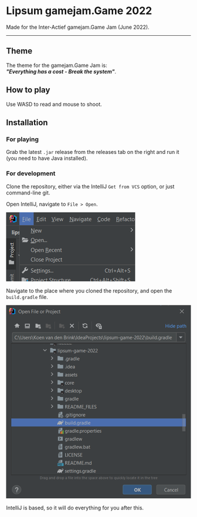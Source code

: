 # Lipsum gamejam.Game 2022
Made for the Inter-Actief gamejam.Game Jam (June 2022).

---

## Theme
The theme for the gamejam.Game Jam is:\
**_"Everything has a cost - Break the system"_**.

## How to play
Use WASD to read and mouse to shoot.

## Installation
### For playing
Grab the latest `.jar` release from the releases tab on the right and run it (you need to have Java installed).
### For development
Clone the repository, either via the IntelliJ `Get from VCS` option, or just command-line git. 

Open IntelliJ, navigate to `File > Open`.

![open.png](README_FILES/installations_open.png)

Navigate to the place where you cloned the repository, and open the `build.gradle` file.

![gradle.png](README_FILES/installations_gradle.png)

IntelliJ is based, so it will do everything for you after this.
